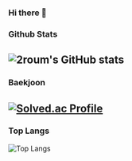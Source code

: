 ### Hi there 👋

### Github Stats
![2roum's GitHub stats](https://github-readme-stats.vercel.app/api?username=2roum&show_icons=true&theme=cobalt)
---
### Baekjoon
[![Solved.ac Profile](http://mazassumnida.wtf/api/generate_badge?boj=ld980105)](https://solved.ac/ld980105)
---
### Top Langs
![Top Langs](https://github-readme-stats.vercel.app/api/top-langs/?username=2roum&theme=cobalt)


<!--
**2roum/2roum** is a ✨ _special_ ✨ repository because its `README.md` (this file) appears on your GitHub profile.

Here are some ideas to get you started:

- 🔭 I’m currently working on ...
- 🌱 I’m currently learning ...
- 👯 I’m looking to collaborate on ...
- 🤔 I’m looking for help with ...
- 💬 Ask me about ...
- 📫 How to reach me: ...
- 😄 Pronouns: ...
- ⚡ Fun fact: ...
-->
